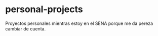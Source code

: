 # personal-projects
Proyectos personales mientras estoy en el SENA porque me da pereza cambiar de cuenta.
